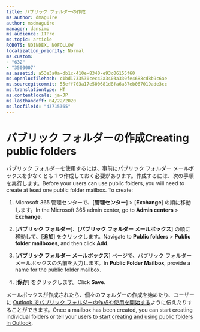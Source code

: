 ```yaml
---
title: パブリック フォルダーの作成
ms.author: dmaguire
author: msdmaguire
manager: dansimp
ms.audience: ITPro
ms.topic: article
ROBOTS: NOINDEX, NOFOLLOW
localization_priority: Normal
ms.custom:
- "632"
- "3500007"
ms.assetid: a53e3a0a-db1c-410e-8340-e93c06155f60
ms.openlocfilehash: c1bd1733530cec42a3403a330fe4688cd8b9c6ae
ms.sourcegitcommit: 55eff703a17e500681d8fa6a87eb067019ade3cc
ms.translationtype: HT
ms.contentlocale: ja-JP
ms.lasthandoff: 04/22/2020
ms.locfileid: "43715365"
---
```

# <a name="creating-public-folders"></a><span data-ttu-id="f0ce6-102">パブリック フォルダーの作成</span><span class="sxs-lookup"><span data-stu-id="f0ce6-102">Creating public folders</span></span>

<span data-ttu-id="f0ce6-p101">パブリック フォルダーを使用するには、事前にパブリック フォルダー メールボックスを少なくとも 1 つ作成しておく必要があります。作成するには、次の手順を実行します。</span><span class="sxs-lookup"><span data-stu-id="f0ce6-p101">Before your users can use public folders, you will need to create at least one public folder mailbox. To create:</span></span>
  
1. <span data-ttu-id="f0ce6-105">Microsoft 365 管理センターで、[**管理センター**] \> [**Exchange**] の順に移動します。</span><span class="sxs-lookup"><span data-stu-id="f0ce6-105">In the Microsoft 365 admin center, go to **Admin centers** \> **Exchange**.</span></span>

2. <span data-ttu-id="f0ce6-106">[**パブリック フォルダー**]、[**パブリック フォルダー メールボックス**] の順に移動して、[**追加**] をクリックします。</span><span class="sxs-lookup"><span data-stu-id="f0ce6-106">Navigate to **Public folders** \> **Public folder mailboxes**, and then click **Add**.</span></span>

3. <span data-ttu-id="f0ce6-107">[**パブリック フォルダー メールボックス**] ページで、パブリック フォルダー メールボックスの名前を入力します。</span><span class="sxs-lookup"><span data-stu-id="f0ce6-107">In **Public Folder Mailbox**, provide a name for the public folder mailbox.</span></span>

4. <span data-ttu-id="f0ce6-108">[**保存**] をクリックします。</span><span class="sxs-lookup"><span data-stu-id="f0ce6-108">Click **Save**.</span></span>

<span data-ttu-id="f0ce6-109">メールボックスが作成されたら、個々のフォルダーの作成を始めたり、ユーザーに [Outlook でパブリック フォルダーの作成や使用を開始する](https://support.office.com/article/Create-and-share-a-public-folder-in-Outlook-a2835011-d524-4a5c-a207-05c159bb2a97)ように伝えたりすることができます。</span><span class="sxs-lookup"><span data-stu-id="f0ce6-109">Once a mailbox has been created, you can start creating individual folders or tell your users to [start creating and using public folders in Outlook](https://support.office.com/article/Create-and-share-a-public-folder-in-Outlook-a2835011-d524-4a5c-a207-05c159bb2a97).</span></span>
  